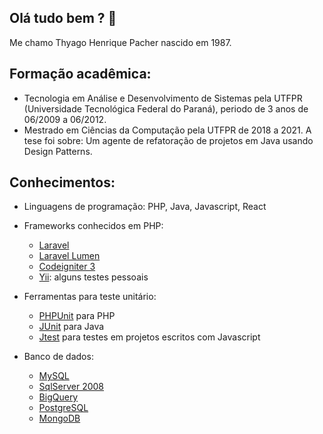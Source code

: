 ## Olá tudo bem ? 👋

Me chamo Thyago Henrique Pacher nascido em 1987.

## Formação acadêmica:
- Tecnologia em Análise e Desenvolvimento de Sistemas pela UTFPR (Universidade Tecnológica Federal do Paraná), periodo de 3 anos de 06/2009 a 06/2012.
- Mestrado em Ciências da Computação pela UTFPR de 2018 a 2021. A tese foi sobre: Um agente de refatoração de projetos em Java usando Design Patterns.

## Conhecimentos:
- Linguagens de programação:
PHP, Java, Javascript, React

- Frameworks conhecidos em PHP:
  - [Laravel](https://laravel.com/)
  - [Laravel Lumen](https://lumen.laravel.com/docs/10.x)
  - [Codeigniter 3](https://codeigniter.com/userguide3/index.html)
  - [Yii](https://www.yiiframework.com/): alguns testes pessoais
 
- Ferramentas para teste unitário:
  - [PHPUnit](https://phpunit.de/) para PHP
  - [JUnit](https://junit.org/junit5/) para Java
  - [Jtest](https://jestjs.io/) para testes em projetos escritos com Javascript
 
- Banco de dados:
  - [MySQL](https://www.mysql.com/)
  - [SqlServer 2008](https://learn.microsoft.com/pt-br/previous-versions/sql/sql-server-2008/ms130214(v=sql.100))
  - [BigQuery](https://cloud.google.com/bigquery)
  - [PostgreSQL](https://www.postgresql.org/)
  - [MongoDB](https://www.mongodb.com/pt-br)
  
